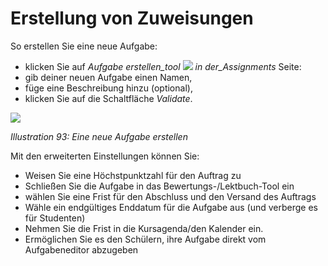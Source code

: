 
# Erstellung von Zuweisungen

So erstellen Sie eine neue Aufgabe:

* klicken Sie auf _Aufgabe erstellen\_tool_ ![](../../.gitbook/assets/graphics65.png) _in der\_Assignments_ Seite:
* gib deiner neuen Aufgabe einen Namen,
* füge eine Beschreibung hinzu \(optional\),
* klicken Sie auf die Schaltfläche _Validate_.

![](../../.gitbook/assets/graphics66.png)

_Illustration 93: Eine neue Aufgabe erstellen_

Mit den erweiterten Einstellungen können Sie:

* Weisen Sie eine Höchstpunktzahl für den Auftrag zu
* Schließen Sie die Aufgabe in das Bewertungs-/Lektbuch-Tool ein
* wählen Sie eine Frist für den Abschluss und den Versand des Auftrags
* Wähle ein endgültiges Enddatum für die Aufgabe aus \(und verberge es für Studenten\)
* Nehmen Sie die Frist in die Kursagenda/den Kalender ein.
* Ermöglichen Sie es den Schülern, ihre Aufgabe direkt vom Aufgabeneditor abzugeben